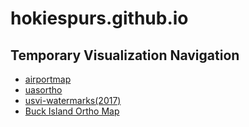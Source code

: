 # hokiespurs.github.io

## Temporary Visualization Navigation
- [airportmap](https://hokiespurs.github.io/airportmap/)
- [uasortho](https://hokiespurs.github.io/uasortho/)
- [usvi-watermarks(2017)](https://hokiespurs.github.io/usvi-watermark-2017/)
- [Buck Island Ortho Map](https://hokiespurs.github.io/buck-island-ortho-map/)
